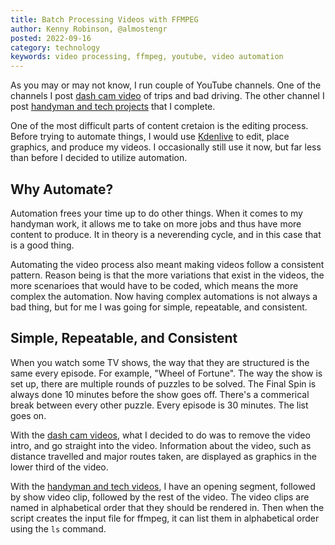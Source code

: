 ```yaml
---
title: Batch Processing Videos with FFMPEG
author: Kenny Robinson, @almostengr
posted: 2022-09-16
category: technology
keywords: video processing, ffmpeg, youtube, video automation
---
```


As you may or may not know, I run couple of YouTube channels. One of the channels I post 
<a href="#" target="_blank">dash cam video</a> of trips and bad driving. The other channel I 
post <a href="#" target="_blank">handyman and tech projects</a> that I complete.

One of the most difficult parts of content cretaion is the editing process. Before trying to 
automate things, I would use <a href="https://kdenlive.org" target="_blank">Kdenlive</a> to 
edit, place graphics, and produce my videos. I occasionally still use it now, but far less 
than before I decided to utilize automation.

## Why Automate?

Automation frees your time up to do other things. When it comes to my handyman work, it allows me 
to take on more jobs and thus have more content to produce. It in theory is a neverending 
cycle, and in this case that is a good thing.

Automating the video process also meant making videos follow a consistent pattern. Reason being 
is that the more variations that exist in the videos, the more scenarioes that would have to be 
coded, which means the more complex the automation. Now having complex automations is not always
a bad thing, but for me I was going for simple, repeatable, and consistent. 

## Simple, Repeatable, and Consistent

When you watch some TV shows, the way that they are structured is the same every episode. For example, 
"Wheel of Fortune". The way the show is set up, there are multiple rounds of puzzles to be solved. 
The Final Spin is always done 10 minutes before the show goes off. There's a commerical break between
every other puzzle. Every episode is 30 minutes. The list goes on.

With the <a href="#" target="_blank">dash cam videos</a>, 
what I decided to do was to remove the video 
intro, and go straight into the video. Information about the video, such as distance travelled and 
major routes taken, are displayed as graphics in the lower third of the video.

With the <a href="#" target="_blank">handyman and tech videos</a>, 
I have an opening segment, followed by show video clip, followed by the rest of the video.
The video clips are named in alphabetical order that they should be rendered in. Then when the 
script creates the input file for ffmpeg, it can list them in alphabetical order using the 
```ls``` command. 
